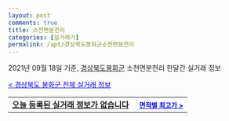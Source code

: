 ```yaml
---
layout: post
comments: true
title: 소천면분천리
categories: [실거래가]
permalink: /apt/경상북도봉화군소천면분천리
---
```


2021년 09월 18일 기준, <a href="/apt/경상북도봉화군">경상북도봉화군</a> 소천면분천리 한달간 실거래 정보

<a style="color: blue;" href="/apt/경상북도봉화군">< 경상북도 봉화군 전체 실거래 정보</a>
<!---- start ---->
<table>
  <tr>
    <td colspan="4" style="font-weight: bold;"><a href="/apt/경상북도봉화군소천면분천리{name_without_space}">오늘 등록된 실거래 정보가 없습니다</a> &nbsp;&nbsp;&nbsp; <a style="color: blue; font-size: smaller;" href="/apt/경상북도봉화군소천면분천리{name_without_space}">면적별 최고가 ></a></td>
  </tr>
    
</table>
<!---- end ---->
    
